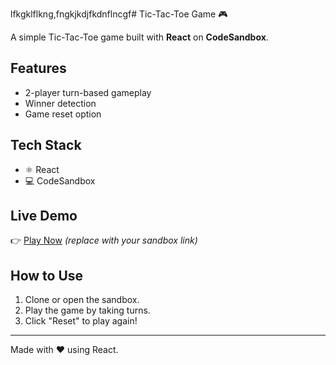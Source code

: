 lfkgklflkng,fngkjkdjfkdnflncgf# Tic-Tac-Toe Game 🎮

A simple Tic-Tac-Toe game built with **React** on **CodeSandbox**.


## Features
- 2-player turn-based gameplay
- Winner detection
- Game reset option

## Tech Stack
- ⚛️ React
- 💻 CodeSandbox

## Live Demo
👉 [Play Now](https://codesandbox.io/p/github/abhishek39-e/tic-tac-toe-game) *(replace with your sandbox link)*

## How to Use
1. Clone or open the sandbox.
2. Play the game by taking turns.
3. Click "Reset" to play again!

---

Made with ❤️ using React.
